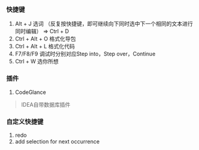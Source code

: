 ### 快捷键
1. Alt + J 选词 （反复按快捷键，即可继续向下同时选中下一个相同的文本进行同时编辑） => Ctrl + D
2. Ctrl + Alt + O 格式化导包
3. Ctrl + Alt + L 格式化代码
4. F7/F8/F9 调试时分别对应Step into，Step over，Continue
5. Ctrl + W 选你所想

### 插件
1. CodeGlance

> IDEA自带数据库插件

### 自定义快捷键
1. redo
2. add selection for next occurrence